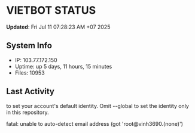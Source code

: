 # VIETBOT STATUS
**Updated**: Fri Jul 11 07:28:23 AM +07 2025

## System Info
- IP: 103.77.172.150
- Uptime: up 5 days, 11 hours, 15 minutes
- Files: 10953

## Last Activity

to set your account's default identity.
Omit --global to set the identity only in this repository.

fatal: unable to auto-detect email address (got 'root@vinh3690.(none)')

